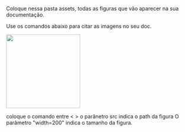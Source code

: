 Coloque nessa pasta assets, todas as figuras que vão aparecer na sua documentação.

Use os comandos abaixo para citar as imagens no seu doc.


<img src="https://github.com/agodoi/template/blob/main/assets/logo-fiap.png" width="200">

coloque o comando entre < >
o parânetro src indica o path da figura
O parâmetro "width=200" indica o tamanho da figura.
